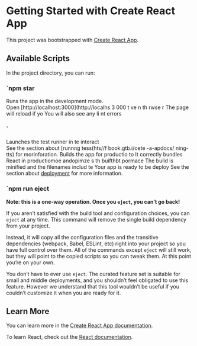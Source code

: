 # Getting Started with Create React App

This project was bootstrapped with [Create React App](https://github.com/facebook/create-react-app).

## Available Scripts 
 
In the project directory, you can run: 
### `npm star 
Runs the app in the development mode.   
Open [http://localhost:3000](http://localhs 3 000    t    ve           n th rwse r 
The page will reload if yo 
You will also see any li nt errors 
### `   
Launches the test runner in te interact  
See the section about [runnng tess(hts//f book.gtb.i/cete -a-apdocs/ ning-tts) for morinforation.
Builds the app for productio to
It correctly bundles React in productiomoe andopimze s th buifthbt pormace
The build is minified and the filenames includ te
Your app is ready to be deploy
See the section about [deployment](https://facebook.github.io/create-react-app/docs/deployment) for more information.

### `npm run eject
**Note: this is a one-way operation. Once you `eject`, you can’t go back!**

If you aren’t satisfied with the build tool and configuration choices, you can `eject` at any time. This command will remove the single build dependency from your project.

Instead, it will copy all the configuration files and the transitive dependencies (webpack, Babel, ESLint, etc) right into your project so you have full control over them. All of the commands except `eject` will still work, but they will point to the copied scripts so you can tweak them. At this point you’re on your own.

You don’t have to ever use `eject`. The curated feature set is suitable for small and middle deployments, and you shouldn’t feel obligated to use this feature. However we understand that this tool wouldn’t be useful if you couldn’t customize it when you are ready for it.

## Learn More

You can learn more in the [Create React App documentation](https://facebook.github.io/create-react-app/docs/getting-started).

To learn React, check out the [React documentation](https://reactjs.org/).
